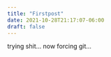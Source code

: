 ```yaml
---
title: "Firstpost"
date: 2021-10-28T21:17:07-06:00
draft: false
---
```

trying shit...
now forcing git...
